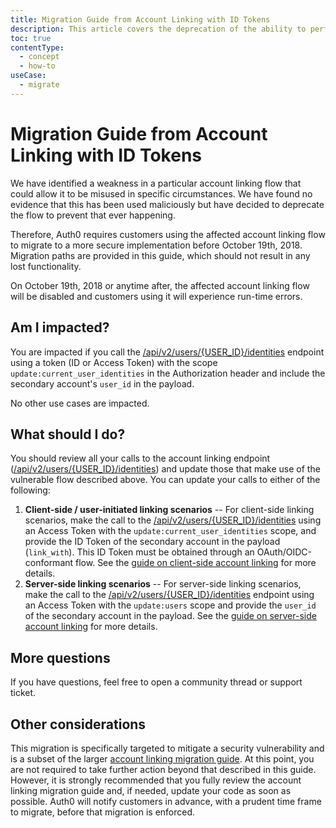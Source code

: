 ```yaml
---
title: Migration Guide from Account Linking with ID Tokens
description: This article covers the deprecation of the ability to perform account linking with ID Tokens and provides migration options.
toc: true
contentType:
  - concept
  - how-to
useCase:
  - migrate
---
```

# Migration Guide from Account Linking with ID Tokens

We have identified a weakness in a particular account linking flow that could allow it to be misused in specific circumstances. We have found no evidence that this has been used maliciously but have decided to deprecate the flow to prevent that ever happening.

Therefore, Auth0 requires customers using the affected account linking flow to migrate to a more secure implementation before October 19th, 2018. Migration paths are provided in this guide, which should not result in any lost functionality.

On October 19th, 2018 or anytime after, the affected account linking flow will be disabled and customers using it will experience run-time errors.

## Am I impacted?

You are impacted if you call the [/api/v2/users/{USER_ID}/identities](/api/management/v2#!/Users/post_identities) endpoint using a token (ID or Access Token) with the scope `update:current_user_identities` in the Authorization header and include the secondary account's `user_id` in the payload.

No other use cases are impacted.

## What should I do?

You should review all your calls to the account linking endpoint ([/api/v2/users/{USER_ID}/identities](/api/management/v2#!/Users/post_identities)) and update those that make use of the vulnerable flow described above. You can update your calls to either of the following:

1. **Client-side / user-initiated linking scenarios** -- For client-side linking scenarios, make the call to the [/api/v2/users/{USER_ID}/identities](/api/management/v2#!/Users/post_identities) using an Access Token with the `update:current_user_identities` scope, and provide the ID Token of the secondary account in the payload (`link_with`). This ID Token must be obtained through an OAuth/OIDC-conformant flow. See the [guide on client-side account linking](/link-accounts/user-initiated-linking) for more details.
2. **Server-side linking scenarios** -- For server-side linking scenarios, make the call to the [/api/v2/users/{USER_ID}/identities](/api/management/v2#!/Users/post_identities) endpoint using an Access Token with the `update:users` scope and provide the `user_id` of the secondary account in the payload. See the [guide on server-side account linking](/link-accounts/suggested-linking) for more details.

## More questions

If you have questions, feel free to open a community thread or support ticket.

## Other considerations

This migration is specifically targeted to mitigate a security vulnerability and is a subset of the larger [account linking migration guide](/migrations/guides/account-linking). At this point, you are not required to take further action beyond that described in this guide. However, it is strongly recommended that you fully review the account linking migration guide and, if needed, update your code as soon as possible. Auth0 will notify customers in advance, with a prudent time frame to migrate, before that migration is enforced.
